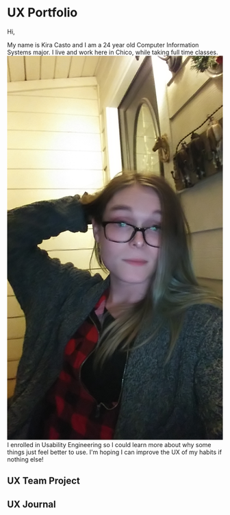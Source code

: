 # UX Portfolio
Hi,

My name is Kira Casto and I am a 24 year old Computer Information Systems major. I live and work here in Chico, while taking full time classes.
![Some nerd](assets/20200101_231023.jpg)
I enrolled in Usability Engineering so I could learn more about why some things just feel better to use. I'm hoping I can improve the UX of my habits if nothing else!
## UX Team Project


## UX Journal

